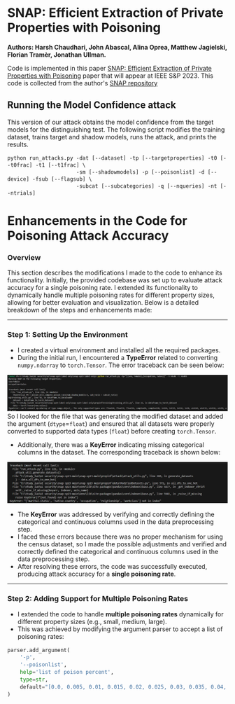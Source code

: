 
# SNAP: Efficient Extraction of Private Properties with Poisoning
**Authors: Harsh Chaudhari, John Abascal, Alina Oprea, Matthew Jagielski, Florian Tramèr, Jonathan Ullman.**

Code is implemented in this paper [SNAP: Efficient Extraction of Private Properties with Poisoning](https://arxiv.org/pdf/2208.12348.pdf) paper that will appear at IEEE S&P 2023.
This code is collected from the author's [SNAP repository](https://github.com/johnmath/snap-sp23/tree/main)

## Running the Model Confidence attack
This version of our attack obtains the model confidence from the target models for the distinguishing test. 
The following script modifies the training dataset, trains target and shadow models, runs the attack, and prints the results.
```shell
python run_attacks.py -dat [--dataset] -tp [--targetproperties] -t0 [--t0frac] -t1 [--t1frac] \
                      -sm [--shadowmodels] -p [--poisonlist] -d [--device] -fsub [--flagsub] \
                      -subcat [--subcategories] -q [--nqueries] -nt [--ntrials]

```
# Enhancements in the Code for Poisoning Attack Accuracy

### Overview
This section describes the modifications I made to the code to enhance its functionality. Initially, the provided codebase was set up to evaluate attack accuracy for a single poisoning rate. I extended its functionality to dynamically handle multiple poisoning rates for different property sizes, allowing for better evaluation and visualization. Below is a detailed breakdown of the steps and enhancements made:

---

### Step 1: Setting Up the Environment
- I created a virtual environment and installed all the required packages.
- During the initial run, I encountered a **TypeError** related to converting `numpy.ndarray` to `torch.Tensor`. The error traceback can be seen below:

![Error Screenshot 1](./Errors-solution/error-1.png)
So I looked for the file that was generating the modified dataset and added the argument (`dtype`=`float`) and ensured that all datasets were properly converted to supported data types (`float`) before creating `torch.Tensor`.

- Additionally, there was a **KeyError** indicating missing categorical columns in the dataset. The corresponding traceback is shown below:

![Error Screenshot 2](./Errors-solution/error-2.png)
- The **KeyError** was addressed by verifying and correctly defining the categorical and continuous columns used in the data preprocessing step.
- I faced these errors because there was no proper mechanism for using the census dataset, so I made the possible adjustments  and verified and correctly defined the categorical and continuous columns used in the data preprocessing step.
- After resolving these errors, the code was successfully executed, producing attack accuracy for a **single poisoning rate**.

---

### Step 2: Adding Support for Multiple Poisoning Rates
- I extended the code to handle **multiple poisoning rates** dynamically for different property sizes (e.g., small, medium, large).
- This was achieved by modifying the argument parser to accept a list of poisoning rates:

```python
parser.add_argument(
    '-p',
    '--poisonlist',
    help='list of poison percent',
    type=str,
    default="[0.0, 0.005, 0.01, 0.015, 0.02, 0.025, 0.03, 0.035, 0.04, 0.045, 0.05]"
)

